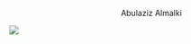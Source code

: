 

<!--
**A-F-F-A/A-F-F-A** is a ✨ _special_ ✨ repository because its `README.md` (this file) appears on your GitHub profile.

Here are some ideas to get you started:

- 🔭 I’m currently working on ...
- 🌱 I’m currently learning ...
- 👯 I’m looking to collaborate on ...
- 🤔 I’m looking for help with ...
- 💬 Ask me about ...
- 📫 How to reach me: ...
- 😄 Pronouns: ...
- ⚡ Fun fact: ...
-->
<p align="center">
  Abulaziz Almalki
</p>




<img src="https://capsule-render.vercel.app/api?type=transparent&color=0:EEFF00,100:a82da8&height=300&section=header&text=capsule%20render&fontSize=90" />
